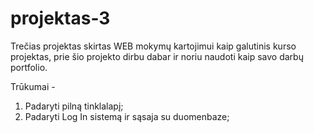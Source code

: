 # projektas-3

Trečias projektas skirtas WEB mokymų kartojimui kaip galutinis kurso projektas, prie šio projekto dirbu dabar ir noriu naudoti kaip savo darbų portfolio.

Trūkumai - 
1. Padaryti pilną tinklalapį;
2. Padaryti Log In sistemą ir sąsaja su duomenbaze;
